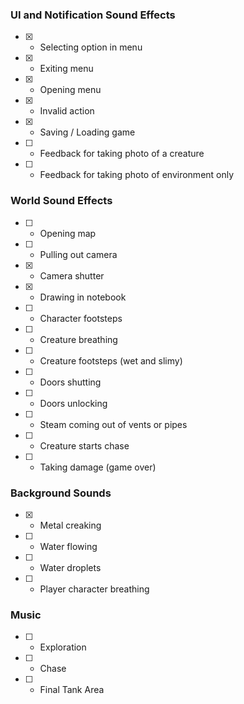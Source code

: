 ### UI and Notification Sound Effects
- [x] - Selecting option in menu  
- [x] - Exiting menu  
- [x] - Opening menu  
- [x] - Invalid action  
- [x] - Saving / Loading game  
- [ ] - Feedback for taking photo of a creature  
- [ ] - Feedback for taking photo of environment only  
### World Sound Effects
- [ ] - Opening map  
- [ ] - Pulling out camera  
- [x] - Camera shutter  
- [x] - Drawing in notebook  
- [ ] - Character footsteps  
- [ ] - Creature breathing  
- [ ] - Creature footsteps (wet and slimy)  
- [ ] - Doors shutting  
- [ ] - Doors unlocking  
- [ ] - Steam coming out of vents or pipes  
- [ ] - Creature starts chase  
- [ ] - Taking damage (game over)  
### Background Sounds
- [x] - Metal creaking  
- [ ] - Water flowing  
- [ ] - Water droplets  
- [ ] - Player character breathing
### Music
- [ ] - Exploration
- [ ] - Chase
- [ ] - Final Tank Area
